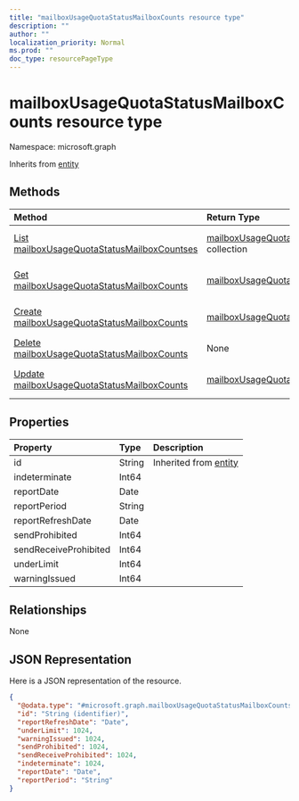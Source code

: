 ```yaml
---
title: "mailboxUsageQuotaStatusMailboxCounts resource type"
description: ""
author: ""
localization_priority: Normal
ms.prod: ""
doc_type: resourcePageType
---
```


# mailboxUsageQuotaStatusMailboxCounts resource type


Namespace: microsoft.graph




Inherits from [entity](../resources/entity.md)

## Methods
|Method|Return Type|Description|
|:---|:---|:---|
|[List mailboxUsageQuotaStatusMailboxCountses](../api/mailboxusagequotastatusmailboxcounts-list.md)|[mailboxUsageQuotaStatusMailboxCounts](../resources/mailboxusagequotastatusmailboxcounts.md) collection|List properties and relationships of the [mailboxUsageQuotaStatusMailboxCounts](../resources/mailboxusagequotastatusmailboxcounts.md) objects.|
|[Get mailboxUsageQuotaStatusMailboxCounts](../api/mailboxusagequotastatusmailboxcounts-get.md)|[mailboxUsageQuotaStatusMailboxCounts](../resources/mailboxusagequotastatusmailboxcounts.md)|Read properties and relationships of the [mailboxUsageQuotaStatusMailboxCounts](../resources/mailboxusagequotastatusmailboxcounts.md) object.|
|[Create mailboxUsageQuotaStatusMailboxCounts](../api/mailboxusagequotastatusmailboxcounts-create.md)|[mailboxUsageQuotaStatusMailboxCounts](../resources/mailboxusagequotastatusmailboxcounts.md)|Create a new [mailboxUsageQuotaStatusMailboxCounts](../resources/mailboxusagequotastatusmailboxcounts.md) object.|
|[Delete mailboxUsageQuotaStatusMailboxCounts](../api/mailboxusagequotastatusmailboxcounts-delete.md)|None|Deletes a [mailboxUsageQuotaStatusMailboxCounts](../resources/mailboxusagequotastatusmailboxcounts.md).|
|[Update mailboxUsageQuotaStatusMailboxCounts](../api/mailboxusagequotastatusmailboxcounts-update.md)|[mailboxUsageQuotaStatusMailboxCounts](../resources/mailboxusagequotastatusmailboxcounts.md)|Update the properties of a [mailboxUsageQuotaStatusMailboxCounts](../resources/mailboxusagequotastatusmailboxcounts.md) object.|

## Properties
|Property|Type|Description|
|:---|:---|:---|
|id|String| Inherited from [entity](../resources/entity.md)|
|indeterminate|Int64||
|reportDate|Date||
|reportPeriod|String||
|reportRefreshDate|Date||
|sendProhibited|Int64||
|sendReceiveProhibited|Int64||
|underLimit|Int64||
|warningIssued|Int64||

## Relationships
None

## JSON Representation
Here is a JSON representation of the resource.
<!-- {
  "blockType": "resource",
  "keyProperty": "id",
  "@odata.type": "microsoft.graph.mailboxUsageQuotaStatusMailboxCounts",
  "baseType": "microsoft.graph.entity",
  "openType": false
}
-->
``` json
{
  "@odata.type": "#microsoft.graph.mailboxUsageQuotaStatusMailboxCounts",
  "id": "String (identifier)",
  "reportRefreshDate": "Date",
  "underLimit": 1024,
  "warningIssued": 1024,
  "sendProhibited": 1024,
  "sendReceiveProhibited": 1024,
  "indeterminate": 1024,
  "reportDate": "Date",
  "reportPeriod": "String"
}
```

